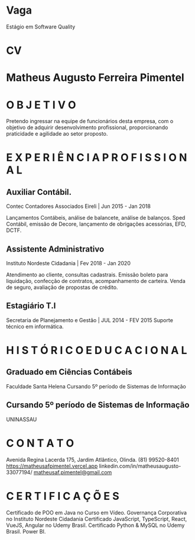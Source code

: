 Vaga
====

Estágio em Software Quality


CV
==

# Matheus Augusto Ferreira Pimentel

# O B J E T I V O
Pretendo ingressar na equipe de funcionários desta
empresa, com o objetivo de adquirir desenvolvimento
profissional, proporcionando praticidade e agilidade ao
setor proposto.

# E X P E R I Ê N C I A P R O F I S S I O N A L

## Auxiliar Contábil.
Contec Contadores Associados Eireli | Jun 2015 - Jan 2018

Lançamentos Contábeis, análise de balancete, análise de
balanços.
Sped Contábil, emissão de Decore, lançamento de
obrigações acessórias, EFD, DCTF.

## Assistente Administrativo
Instituto Nordeste Cidadania | Fev 2018 - Jan 2020

Atendimento ao cliente, consultas cadastrais.
Emissão boleto para liquidação, confecção de contratos,
acompanhamento de carteira.
Venda de seguro, avaliação de propostas de crédito.

## Estagiário T.I
Secretaria de Planejamento e Gestão | JUL 2014 - FEV 2015
Suporte técnico em informática.

# H I S T Ó R I C O E D U C A C I O N A L

## Graduado em Ciências Contábeis
Faculdade Santa Helena
Cursando 5º período de Sistemas de Informação

## Cursando 5º período de Sistemas de Informação
UNINASSAU

# C O N T A T O

Avenida Regina Lacerda 175,
Jardim Atlântico, Olinda.
(81) 99520-8401
https://matheusafpimentel.vercel.app
linkedin.com/in/matheusaugusto-33077194/
matheusaf.pimentel@gmail.com

# C E R T I F I C A Ç Õ E S

Certificado de POO em Java no
Curso em Vídeo.
Governança Corporativa no
Instituto Nordeste Cidadania
Certificado JavaScript,
TypeScript, React, VueJS,
Angular no Udemy Brasil.
Certificado Python & MySQL no
Udemy Brasil.
Power BI.


